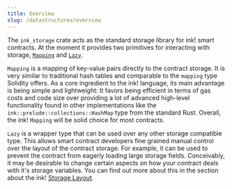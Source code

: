 ```yaml
---
title: Overview
slug: /datastructures/overview
---
```


The `ink_storage` crate acts as the standard storage library for ink! smart contracts.
At the moment it provides two primitives for interacting with storage, 
[`Mapping`](https://docs.rs/ink_storage/4.0.0-beta.1/ink_storage/struct.Mapping.html)
and [`Lazy`](https://docs.rs/ink_storage/4.0.0-beta.1/ink_storage/struct.Lazy.html).

`Mapping` is a mapping of key-value pairs directly to the contract storage. It is very 
similar to traditional hash tables and comparable to the `mapping` type Solidity offers.
As a core ingredient to the ink! language, its main advantage is being simple and 
lightweight: It favors being efficient in terms of gas costs and code size 
over providing a lot of advanced high-level functionality found in other implementations 
like the `ink::prelude::collections::HashMap` type from the standard Rust.
Overall, the ink! `Mapping` will be solid choice for most contracts.

`Lazy` is a wrapper type that can be used over any other storage compatible type. This  allows smart contract developers fine grained manual control over the layout of the 
contract storage. For example, it can be used to prevent the contract from eagerly 
loading large storage fields.
Conceivably, it may be desirable to change certain aspects on how your contract deals with 
it's storage variables. You can find out more about this in the section about the ink!
[Storage Layout](https://use.ink/versioned_docs/version-4.0.0-alpha.1/datastructures/storage-layout).
